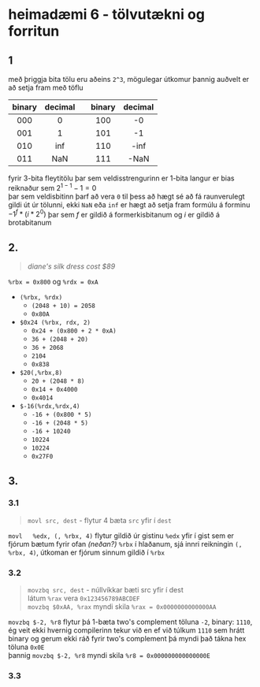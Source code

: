 # heimadæmi 6 - tölvutækni og forritun

## 1
með þriggja bita tölu eru aðeins `2^3`, mögulegar útkomur þannig auðvelt er að setja fram með töflu

|binary|decimal||binary|decimal|
|:---:|:---:|:---:|:---:|:---:|
|000    |0      ||100    |-0     |
|001    |1      ||101    |-1     |
|010    |inf    ||110    |-inf   |
|011    |NaN    ||111    |-NaN   |

fyrir 3-bita fleytitölu þar sem veldisstrengurinn er 1-bita langur er bias reiknaður sem $2^{1-1}-1=0$  
þar sem veldisbitinn þarf að vera `0` til þess að hægt sé að fá raunverulegt gildi út úr tölunni, ekki `NaN` eða `inf` er hægt að setja fram formúlu á forminu $-1^f*(i*2^0)$ þar sem $f$ er gildið á formerkisbitanum og $i$ er gildið á brotabitanum

## 2.
> *diane's silk dress cost $89*

`%rbx = 0x800` og `%rdx = 0xA`
* `(%rbx, %rdx)` 
  * `(2048 + 10) = 2058`
  * `0x80A`
* `$0x24 (%rbx, rdx, 2)` 
  * `0x24 + (0x800 + 2 * 0xA)`
  * `36 + (2048 + 20)`
  * `36 + 2068`
  * `2104`
  * `0x838`
* `$20(,%rbx,8)`
  * `20 + (2048 * 8)`
  * `0x14 + 0x4000`
  * `0x4014`
* `$-16(%rdx,%rdx,4)`
  * `-16 + (0x800 * 5)`
  * `-16 + (2048 * 5)`
  * `-16 + 10240`
  * `10224`
  * `10224`
  * `0x27F0`

## 3.
### 3.1
> `movl src, dest` -  flytur 4 bæta `src` yfir í `dest`  

`movl   %edx, (, %rbx, 4)` flytur gildið úr gistinu `%edx` yfir í gist sem er fjórum bætum fyrir ofan *(neðan?)* `%rbx` í hlaðanum, sjá innri reikningin `(, %rbx, 4)`, útkoman er fjórum sinnum gildið í `%rbx`

### 3.2
> `movzbq src, dest` - núllvíkkar bæti src yfir í dest  
> látum `%rax` vera `0x123456789ABCDEF`  
> `movzbq $0xAA, %rax` myndi skila `%rax = 0x0000000000000AA`

`movzbq $-2, %r8` flytur þá 1-bæta two's complement töluna `-2`, binary: `1110`, ég veit ekki hvernig compilerinn tekur við en ef við túlkum `1110` sem hrátt binary og gerum ekki ráð fyrir two's complement þá myndi það tákna hex töluna `0x0E`  
þannig `movzbq $-2, %r8` myndi skila `%r8 = 0x000000000000000E`

### 3.3

